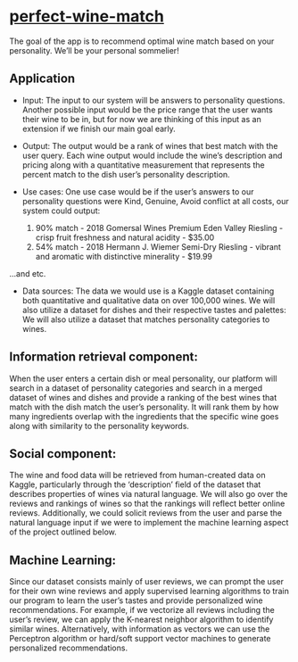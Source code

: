 # [perfect-wine-match](https://perfectwinematch.herokuapp.com/)

The goal of the app is to recommend optimal wine match based on your personality. We’ll be your personal sommelier!

## Application 
* Input:
The input to our system will be answers to personality questions. Another possible input would be the price range that the user wants their wine to be in, but for now we are thinking of this input as an extension if we finish our main goal early. 

* Output:
The output would be a rank of wines that best match with the user query. Each wine output would include the wine’s description and pricing along with a quantitative measurement that represents the percent match to the dish user’s personality description.

* Use cases:
One use case would be if the user’s answers to our personality questions were Kind, Genuine, Avoid conflict at all costs, our system could output:
  1. 90% match - 2018 Gomersal Wines Premium Eden Valley Riesling - crisp fruit freshness and natural acidity - $35.00
  2. 54% match - 2018 Hermann J. Wiemer Semi-Dry Riesling - vibrant and aromatic with distinctive minerality - $19.99


...and etc.

* Data sources:
The data we would use is a Kaggle dataset containing both quantitative and qualitative data on over 100,000 wines. We will also utilize a dataset for dishes and their respective tastes and palettes: We will also utilize a dataset that matches personality categories to wines.

## Information retrieval component:
When the user enters a certain dish or meal personality, our platform will search in a dataset of personality categories and search in a merged dataset of wines and dishes and provide a ranking of the best wines that match with the dish match the user’s personality. It will rank them by how many ingredients overlap with the ingredients that the specific wine goes along with similarity to the personality keywords. 

## Social component:
The wine and food data will be retrieved from human-created data on Kaggle, particularly through the ‘description’ field of the dataset that describes properties of wines via natural language. We will also go over the reviews and rankings of wines so that the rankings will reflect better online reviews. Additionally, we could solicit reviews from the user and parse the natural language input if we were to implement the machine learning aspect of the project outlined below.

## Machine Learning:
Since our dataset consists mainly of user reviews, we can prompt the user for their own wine reviews and apply supervised learning algorithms to train our program to learn the user’s tastes and provide personalized wine recommendations. For example, if we vectorize all reviews including the user’s review, we can apply the K-nearest neighbor algorithm to identify similar wines. Alternatively, with information as vectors we can use the Perceptron algorithm or hard/soft support vector machines to generate personalized recommendations.
